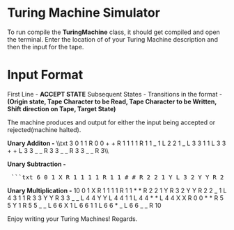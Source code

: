 # Turing Machine Simulator
To run compile the **TuringMachine** class, it should get compiled and open the terminal.
Enter the location of of your Turing Machine description and then the input for the tape.

# Input Format
First Line - **ACCEPT STATE**
Subsequent States - Transitions in the format - **(Origin state, Tape Character to be Read, Tape Character to be Written, Shift direction on Tape, Target State)**

The machine produces and output for either the input being accepted or rejected(machine halted).

**Unary Additon -**
\\\txt 3
0 1 1 R 0
0 + + R 1
1 1 1 R 1
1 _ 1 L 2
2 1 _ L 3
3 1 1 L 3
3 + + L 3
3 _ _ R 3
3 _ _ R 3
3 _ _ R 3\\\

**Unary Subtraction -**
<pre> ```txt 6 0 1 X R 1 1 1 1 R 1 1 # # R 2 2 1 Y L 3 2 Y Y R 2 3 # # L 3 3 1 1 L 3 3 X X R 0 0 # # R 4 4 Y _ R 4 4 _ _ R 5 5 X 1 R 5 5 _ _ L 6 ``` </pre>

**Unary Multiplication -**
10
0 1 X R 1
1 1 1 R 1
1 * * R 2
2 1 Y R 3
2 Y Y R 2
2 _ 1 L 4
3 1 1 R 3
3 Y Y R 3
3 _ _ L 4
4 Y Y L 4
4 1 1 L 4
4 * * L 4
4 X X R 0
0 * * R 5
5 Y 1 R 5
5 _ _ L 6
6 X 1 L 6
6 1 1 L 6
6 * _ L 6
6 _ _ R 10

Enjoy writing your Turing Machines! Regards.
